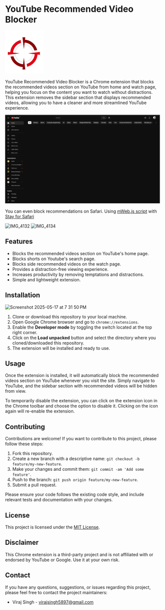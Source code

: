 # YouTube Recommended Video Blocker

![YouTube Recommended Video Blocker](icon.png)

YouTube Recommended Video Blocker is a Chrome extension that blocks the recommended videos section on YouTube from home and watch page, helping you focus on the content you want to watch without distractions. This extension removes the sidebar section that displays recommended videos, allowing you to have a cleaner and more streamlined YouTube experience.


![Screenshot](home.png)



You can even block recommendations on Safari. Using [mWeb.js script](https://github.com/VirajSingh19/FocusTube/blob/main/mWeb.js) with [Stay for Safari](https://apps.apple.com/us/app/stay-for-safari/id1591620171)

![IMG_4132](https://github.com/user-attachments/assets/e9a350ea-a597-4f83-8b86-58cc7a969dd1)   ![IMG_4134](https://github.com/user-attachments/assets/d61d9420-4873-4e0f-973c-30853e438818)

## Features

- Blocks the recommended videos section on YouTube's home page.
- Blocks shorts on Youtube's search page.
- Blocks side recommended videos on the watch page.
- Provides a distraction-free viewing experience.
- Increases productivity by removing temptations and distractions.
- Simple and lightweight extension.

## Installation

<img width="776" alt="Screenshot 2025-05-17 at 7 31 50 PM" src="https://github.com/user-attachments/assets/6d2d62f6-2cd7-4c21-97c2-4815090f7a7a" />


1. Clone or download this repository to your local machine.
2. Open Google Chrome browser and go to `chrome://extensions`.
3. Enable the **Developer mode** by toggling the switch located at the top right corner.
4. Click on the **Load unpacked** button and select the directory where you cloned/downloaded this repository.
5. The extension will be installed and ready to use.

## Usage

Once the extension is installed, it will automatically block the recommended videos section on YouTube whenever you visit the site. Simply navigate to YouTube, and the sidebar section with recommended videos will be hidden from view.

To temporarily disable the extension, you can click on the extension icon in the Chrome toolbar and choose the option to disable it. Clicking on the icon again will re-enable the extension.

## Contributing

Contributions are welcome! If you want to contribute to this project, please follow these steps:

1. Fork this repository.
2. Create a new branch with a descriptive name: `git checkout -b feature/my-new-feature`.
3. Make your changes and commit them: `git commit -am 'Add some feature'`.
4. Push to the branch: `git push origin feature/my-new-feature`.
5. Submit a pull request.

Please ensure your code follows the existing code style, and include relevant tests and documentation with your changes.

## License

This project is licensed under the [MIT License](LICENSE).

## Disclaimer

This Chrome extension is a third-party project and is not affiliated with or endorsed by YouTube or Google. Use it at your own risk.

## Contact

If you have any questions, suggestions, or issues regarding this project, please feel free to contact the project maintainers:

- Viraj Singh - virajsingh5897@gmail.com
